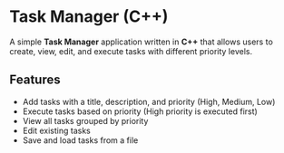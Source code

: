 # Task Manager (C++)

A simple **Task Manager** application written in **C++** that allows users to create, view, edit, and execute tasks with different priority levels.

##  Features

- Add tasks with a title, description, and priority (High, Medium, Low)
- Execute tasks based on priority (High priority is executed first)
- View all tasks grouped by priority
- Edit existing tasks
- Save and load tasks from a file
